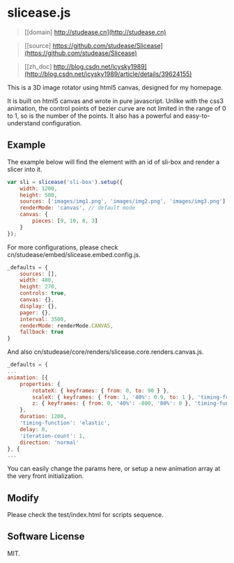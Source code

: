 # slicease.js

> [[domain] http://studease.cn](http://studease.cn)

> [[source] https://github.com/studease/Slicease](https://github.com/studease/Slicease)

> [[zh_doc] http://blog.csdn.net/icysky1989](http://blog.csdn.net/icysky1989/article/details/39624155)

This is a 3D image rotator using html5 canvas, designed for my homepage. 

It is built on html5 canvas and wrote in pure javascript. Unlike with the css3 animation, the control points of bezier curve are not limited in the range of 0 to 1, so is the number of the points. It also has a powerful and easy-to-understand configuration.


## Example

The example below will find the element with an id of sli-box and render a slicer into it.

```js
var sli = slicease('sli-box').setup({
	width: 1200,
	height: 500,
	sources: ['images/img1.png', 'images/img2.png', 'images/img3.png'],
	renderMode: 'canvas', // default mode
	canvas: {
		pieces: [9, 10, 8, 3]
	}
});
```

For more configurations, please check cn/studease/embed/slicease.embed.config.js.

```js
_defaults = {
	sources: [],
	width: 480,
	height: 270,
	controls: true,
	canvas: {},
	display: {},
	pager: {},
	interval: 3500,
	renderMode: renderMode.CANVAS,
	fallback: true
}
```

And also cn/studease/core/renders/slicease.core.renders.canvas.js.

```js
_defaults = {
...
animation: [{
	properties: {
		rotateX: { keyframes: { from: 0, to: 90 } },
		scaleX: { keyframes: { from: 1, '40%': 0.9, to: 1 }, 'timing-function': 'linear' },
		z: { keyframes: { from: 0, '40%': -800, '80%': 0 }, 'timing-function': 'ease-out' }
	},
	duration: 1200,
	'timing-function': 'elastic',
	delay: 0,
	'iteration-count': 1,
	direction: 'normal'
}, {
...
```

You can easily change the params here, or setup a new animation array at the very front initialization.


## Modify

Please check the test/index.html for scripts sequence.


## Software License

MIT.
